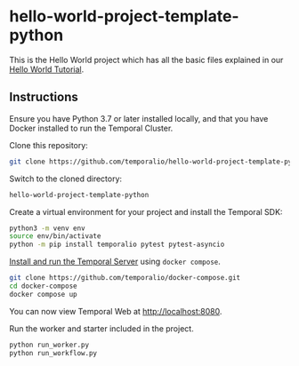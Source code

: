 # hello-world-project-template-python

This is the Hello World project which has all the basic files explained in our [Hello World Tutorial](https://learn.temporal.io/getting_started/python/hello_world_in_python//).

## Instructions

Ensure you have Python 3.7 or later installed locally, and that you have Docker installed to run the Temporal Cluster.

Clone this repository:

```bash
git clone https://github.com/temporalio/hello-world-project-template-python
```

Switch to the cloned directory:

```bash
hello-world-project-template-python
```

Create a virtual environment for your project and install the Temporal SDK:

```bash
python3 -m venv env
source env/bin/activate
python -m pip install temporalio pytest pytest-asyncio
```

[Install and run the Temporal Server](https://docs.temporal.io/docs/server/quick-install) using `docker compose`.

```bash
git clone https://github.com/temporalio/docker-compose.git
cd docker-compose
docker compose up
```

You can now view Temporal Web at <http://localhost:8080>.

Run the worker and starter included in the project.

```bash
python run_worker.py
python run_workflow.py
```
